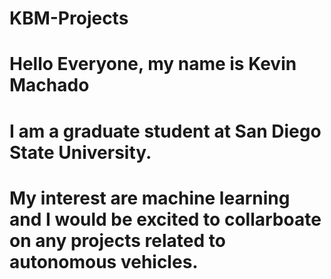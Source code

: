 # KBM-Projects
# Hello Everyone, my name is Kevin Machado
# I am a graduate student at San Diego State University.
# My interest are machine learning and I would be excited to collarboate on any projects related to autonomous vehicles. 

